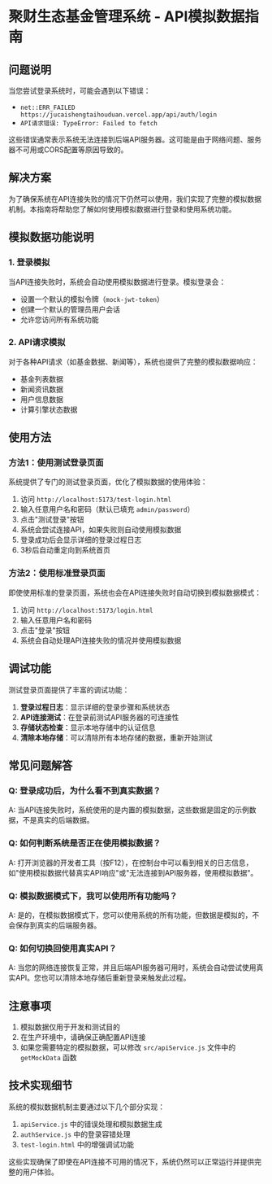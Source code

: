 # 聚财生态基金管理系统 - API模拟数据指南

## 问题说明

当您尝试登录系统时，可能会遇到以下错误：
- `net::ERR_FAILED https://jucaishengtaihouduan.vercel.app/api/auth/login`
- `API请求错误: TypeError: Failed to fetch`

这些错误通常表示系统无法连接到后端API服务器。这可能是由于网络问题、服务器不可用或CORS配置等原因导致的。

## 解决方案

为了确保系统在API连接失败的情况下仍然可以使用，我们实现了完整的模拟数据机制。本指南将帮助您了解如何使用模拟数据进行登录和使用系统功能。

## 模拟数据功能说明

### 1. 登录模拟

当API连接失败时，系统会自动使用模拟数据进行登录。模拟登录会：
- 设置一个默认的模拟令牌（`mock-jwt-token`）
- 创建一个默认的管理员用户会话
- 允许您访问所有系统功能

### 2. API请求模拟

对于各种API请求（如基金数据、新闻等），系统也提供了完整的模拟数据响应：
- 基金列表数据
- 新闻资讯数据
- 用户信息数据
- 计算引擎状态数据

## 使用方法

### 方法1：使用测试登录页面

系统提供了专门的测试登录页面，优化了模拟数据的使用体验：

1. 访问 `http://localhost:5173/test-login.html`
2. 输入任意用户名和密码（默认已填充 `admin/password`）
3. 点击"测试登录"按钮
4. 系统会尝试连接API，如果失败则自动使用模拟数据
5. 登录成功后会显示详细的登录过程日志
6. 3秒后自动重定向到系统首页

### 方法2：使用标准登录页面

即使使用标准的登录页面，系统也会在API连接失败时自动切换到模拟数据模式：

1. 访问 `http://localhost:5173/login.html`
2. 输入任意用户名和密码
3. 点击"登录"按钮
4. 系统会自动处理API连接失败的情况并使用模拟数据

## 调试功能

测试登录页面提供了丰富的调试功能：

1. **登录过程日志**：显示详细的登录步骤和系统状态
2. **API连接测试**：在登录前测试API服务器的可连接性
3. **存储状态检查**：显示本地存储中的认证信息
4. **清除本地存储**：可以清除所有本地存储的数据，重新开始测试

## 常见问题解答

### Q: 登录成功后，为什么看不到真实数据？
A: 当API连接失败时，系统使用的是内置的模拟数据，这些数据是固定的示例数据，不是真实的后端数据。

### Q: 如何判断系统是否正在使用模拟数据？
A: 打开浏览器的开发者工具（按F12），在控制台中可以看到相关的日志信息，如"使用模拟数据代替真实API响应"或"无法连接到API服务器，使用模拟数据"。

### Q: 模拟数据模式下，我可以使用所有功能吗？
A: 是的，在模拟数据模式下，您可以使用系统的所有功能，但数据是模拟的，不会保存到真实的后端服务器。

### Q: 如何切换回使用真实API？
A: 当您的网络连接恢复正常，并且后端API服务器可用时，系统会自动尝试使用真实API。您也可以清除本地存储后重新登录来触发此过程。

## 注意事项

1. 模拟数据仅用于开发和测试目的
2. 在生产环境中，请确保正确配置API连接
3. 如果您需要特定的模拟数据，可以修改 `src/apiService.js` 文件中的 `getMockData` 函数

## 技术实现细节

系统的模拟数据机制主要通过以下几个部分实现：

1. `apiService.js` 中的错误处理和模拟数据生成
2. `authService.js` 中的登录容错处理
3. `test-login.html` 中的增强调试功能

这些实现确保了即使在API连接不可用的情况下，系统仍然可以正常运行并提供完整的用户体验。